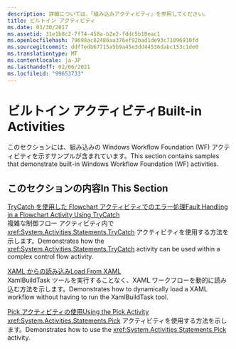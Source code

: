 ```yaml
---
description: 詳細については、「組み込みアクティビティ」を参照してください。
title: ビルトイン アクティビティ
ms.date: 03/30/2017
ms.assetid: 31e1b8c2-7f74-458a-b2e2-fddc5b10eac1
ms.openlocfilehash: 79698ac82486aa376ef92bad1de93c71096910fd
ms.sourcegitcommit: ddf7edb67715a5b9a45e3dd44536dabc153c1de0
ms.translationtype: MT
ms.contentlocale: ja-JP
ms.lasthandoff: 02/06/2021
ms.locfileid: "99653733"
---
```

# <a name="built-in-activities"></a><span data-ttu-id="98928-103">ビルトイン アクティビティ</span><span class="sxs-lookup"><span data-stu-id="98928-103">Built-in Activities</span></span>

<span data-ttu-id="98928-104">このセクションには、組み込みの Windows Workflow Foundation (WF) アクティビティを示すサンプルが含まれています。</span><span class="sxs-lookup"><span data-stu-id="98928-104">This section contains samples that demonstrate built-in Windows Workflow Foundation (WF) activities.</span></span>

## <a name="in-this-section"></a><span data-ttu-id="98928-105">このセクションの内容</span><span class="sxs-lookup"><span data-stu-id="98928-105">In This Section</span></span>

<span data-ttu-id="98928-106">[TryCatch を使用した Flowchart アクティビティでのエラー処理](fault-handling-in-a-flowchart-activity-using-trycatch.md)</span><span class="sxs-lookup"><span data-stu-id="98928-106">[Fault Handling in a Flowchart Activity Using TryCatch](fault-handling-in-a-flowchart-activity-using-trycatch.md)</span></span>\
<span data-ttu-id="98928-107">複雑な制御フロー アクティビティ内で <xref:System.Activities.Statements.TryCatch> アクティビティを使用する方法を示します。</span><span class="sxs-lookup"><span data-stu-id="98928-107">Demonstrates how the <xref:System.Activities.Statements.TryCatch> activity can be used within a complex control flow activity.</span></span>

<span data-ttu-id="98928-108">[XAML からの読み込み](load-from-xaml.md)</span><span class="sxs-lookup"><span data-stu-id="98928-108">[Load From XAML](load-from-xaml.md)</span></span>\
<span data-ttu-id="98928-109">XamlBuildTask ツールを実行することなく、XAML ワークフローを動的に読み込む方法を示します。</span><span class="sxs-lookup"><span data-stu-id="98928-109">Demonstrates how to dynamically load a XAML workflow without having to run the XamlBuildTask tool.</span></span>

<span data-ttu-id="98928-110">[Pick アクティビティの使用](using-the-pick-activity.md)</span><span class="sxs-lookup"><span data-stu-id="98928-110">[Using the Pick Activity](using-the-pick-activity.md)</span></span>\
<span data-ttu-id="98928-111"><xref:System.Activities.Statements.Pick> アクティビティを使用する方法を示します。</span><span class="sxs-lookup"><span data-stu-id="98928-111">Demonstrates how to use the <xref:System.Activities.Statements.Pick> activity.</span></span>
